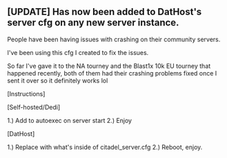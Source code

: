 [UPDATE] Has now been added to DatHost's server cfg on any new server instance.
--------------------------------


People have been having issues with crashing on their community servers.

I've been using this cfg I created to fix the issues. 

So far I've gave it to the NA tourney and the Blast1x 10k EU tourney that happened recently, both of them had their crashing problems fixed once I sent it over so it definitely works lol

[Instructions]

[Self-hosted/Dedi]

1.) Add to autoexec on server start
2.) Enjoy

[DatHost]

1.) Replace with what's inside of citadel_server.cfg
2.) Reboot, enjoy.


